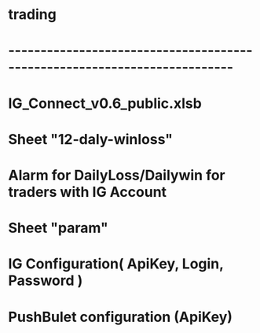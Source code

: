 # trading

# -------------------------------------------------------------------------
# IG_Connect_v0.6_public.xlsb

# Sheet "12-daly-winloss" 
# Alarm for DailyLoss/Dailywin for traders with IG Account

# Sheet "param" 
# IG Configuration( ApiKey, Login, Password )
# PushBulet configuration (ApiKey)


